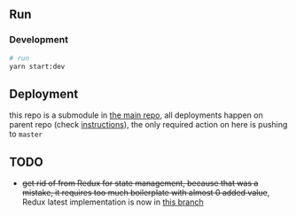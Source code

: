 ## Run

### Development

```bash
# run
yarn start:dev
```

## Deployment

this repo is a submodule in [the main repo](https://github.com/Waddah-JD/russian-vocabulary-flash-cards), all deployments happen on parent repo (check [instructions](https://github.com/Waddah-JD/russian-vocabulary-flash-cards#deployment)), the only required action on here is pushing to `master`

## TODO

- ~~get rid of from Redux for state management, because that was a mistake, it requires too much boilerplate with almost 0 added value~~, Redux latest implementation is now in [this branch](https://github.com/Waddah-JD/russian-vocabulary-flash-cards-client/tree/get-rid-of-redux)
